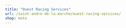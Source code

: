 ```yaml
---
title: "Ouest Racing Services"
url: /saint-andre-de-la-marche/ouest-racing-services/
shop: moto
---
```

